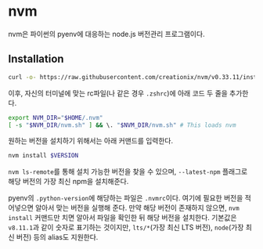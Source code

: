 # nvm

nvm은 파이썬의 pyenv에 대응하는 node.js 버전관리 프로그램이다.

## Installation

```sh
curl -o- https://raw.githubusercontent.com/creationix/nvm/v0.33.11/install.sh | bash
```

이후, 자신의 터미널에 맞는 rc파일(나 같은 경우 `.zshrc`)에 아래 코드 두 줄을 추가한다.

```sh
export NVM_DIR="$HOME/.nvm"
[ -s "$NVM_DIR/nvm.sh" ] && \. "$NVM_DIR/nvm.sh" # This loads nvm
```

원하는 버전을 설치하기 위해서는 아래 커맨드를 입력한다.

```sh
nvm install $VERSION
```

`nvm ls-remote`를 통해 설치 가능한 버전을 찾을 수 있으며, `--latest-npm` 플래그로 해당 버전의 가장 최신 npm을 설치해준다.

pyenv의 `.python-version`에 해당하는 파일은 `.nvmrc`이다. 여기에 필요한 버전을 적어넣으면 알아서 맞는 버전을 실행해 준다. 만약 해당 버전이 존재하지 않으면, `nvm install` 커맨드만 치면 알아서 파일을 확인한 뒤 해당 버전을 설치한다. 기본값은 `v8.11.1`과 같이 숫자로 표기하는 것이지만, `lts/*`(가장 최신 LTS 버전), `node`(가장 최신 버전) 등의 alias도 지원한다.
